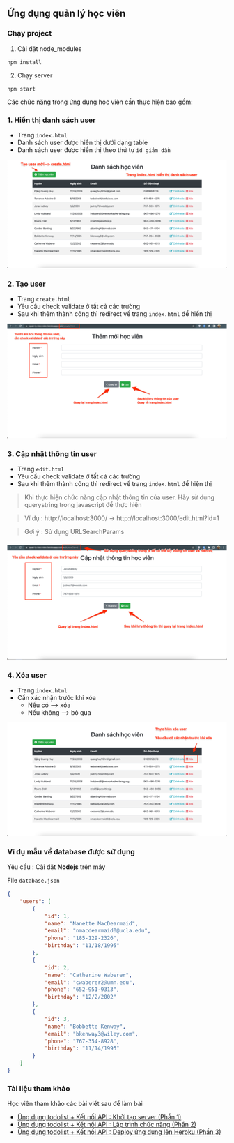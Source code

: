 ## Ứng dụng quản lý học viên

### Chạy project

1. Cài đặt node_modules

```
npm install
```

2. Chạy server

```
npm start
```

Các chức năng trong ứng dụng học viên cần thực hiện bao gồm:

### 1. Hiển thị danh sách user

-   Trang `index.html`
-   Danh sách user được hiển thị dưới dạng table
-   Danh sách user được hiển thị theo thứ tự `id giảm dần`

![](./image/img-index.png)

### 2. Tạo user

-   Trang `create.html`
-   Yêu cầu check validate ở tất cả các trường
-   Sau khi thêm thành công thì redirect về trang `index.html` để hiển thị

![](./image/img-create.png)

### 3. Cập nhật thông tin user

-   Trang `edit.html`
-   Yêu cầu check validate ở tất cả các trường
-   Sau khi thêm thành công thì redirect về trang `index.html` để hiện thị

> Khi thực hiện chức năng cập nhật thông tin của user. Hãy sử dụng querystring trong javascript để thực hiện

> Ví dụ : http://localhost:3000/ -> http://localhost:3000/edit.html?id=1

> Gợi ý : Sử dụng URLSearchParams

![](./image/img-edit.png)

### 4. Xóa user

-   Trang `index.html`
-   Cần xác nhận trước khi xóa 
    - Nếu có --> xóa
    - Nếu không --> bỏ qua

![](./image/img-delete.png)


### Ví dụ mẫu về database được sử dụng

Yêu cầu : Cài đặt **Nodejs** trên máy

File `database.json`

```json
{
    "users": [
        {
            "id": 1,
            "name": "Nanette MacDearmaid",
            "email": "nmacdearmaid0@ucla.edu",
            "phone": "185-129-2326",
            "birthday": "11/18/1995"
        },
        {
            "id": 2,
            "name": "Catherine Waberer",
            "email": "cwaberer2@umn.edu",
            "phone": "652-951-9313",
            "birthday": "12/2/2002"
        },
        {
            "id": 3,
            "name": "Bobbette Kenway",
            "email": "bkenway3@wiley.com",
            "phone": "767-354-8928",
            "birthday": "11/14/1995"
        }
    ]
}
```

### Tài liệu tham khảo

Học viên tham khảo các bài viết sau để làm bài

-   [Ứng dụng todolist + Kết nối API : Khởi tạo server (Phần 1)](https://techmaster.vn/posts/36848/ung-dung-todolist-ket-noi-api-khoi-tao-server-phan-1)
-   [Ứng dụng todolist + Kết nối API : Lập trình chức năng (Phần 2)](https://techmaster.vn/posts/36849/ung-dung-todolist-ket-noi-api-lap-trinh-chuc-nang-phan-2)
-   [Ứng dụng todolist + Kết nối API : Deploy ứng dụng lên Heroku (Phần 3)](https://techmaster.vn/posts/36850/ung-dung-todolist-ket-noi-api-deploy-ung-dung-len-heroku-phan-3)
